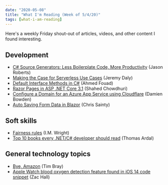 ```yaml
---
date: "2020-05-08"
title: "What I'm Reading (Week of 5/4/20)"
tags: [what-i-am-reading]
---
```


Here's a weekly Friday shout-out of articles, videos, and other content I found interesting.

## Development

- [C# Source Generators: Less Boilerplate Code, More Productivity](https://www.dontcodetired.com/blog/post/C-Source-Generators-Less-Boilerplate-Code-More-Productivity) (Jason Roberts)
- [Making the Case for Serverless Use Cases](https://www.jeremydaly.com/making-the-case-for-serverless-use-cases/) (Jeremy Daly)
- [Default Interface Methods in C#](https://itnext.io/default-interface-methods-in-c-df01dfa7b4e8) (Ahmed Fouad)
- [Razor Pages in ASP .NET Core 3.1](https://wakeupandcode.com/razor-pages-in-asp-net-core-3-1/) (Shahed Chowdhuri)
- [Configure a Domain for an Azure App Service using Cloudflare](https://damienbod.com/2020/05/05/configure-domain-for-azure-app-service-using-cloudflare/) (Damien Bowden)
- [Auto Saving Form Data in Blazor](https://chrissainty.com/auto-saving-form-data-in-blazor/) (Chris Sainty)

## Soft skills

- [Fairness rules](https://imwrightshardcode.com/2020/05/fairness-rules/) (I.M. Wright)
- [Top 10 books every .NET/C# developer should read](https://blog.elmah.io/top-10-books-every-net-c-developer-should-read/) (Thomas Ardal)

## General technology topics

- [Bye, Amazon](https://www.tbray.org/ongoing/When/202x/2020/04/29/Leaving-Amazon) (Tim Bray)
- [Apple Watch blood oxygen detection feature found in iOS 14 code snippet](https://9to5mac.com/2020/03/08/apple-watch-blood-oxygen-saturation/) (Zac Hall)
